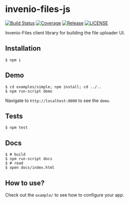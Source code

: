 # invenio-files-js

[![Build Status](https://img.shields.io/travis/inveniosoftware/invenio-files-js.svg)](https://travis-ci.org/inveniosoftware/invenio-files-js)
[![Coverage](https://img.shields.io/coveralls/inveniosoftware/invenio-files-js.svg)](https://coveralls.io/r/inveniosoftware/invenio-files-js)
[![Release](https://img.shields.io/github/tag/inveniosoftware/invenio-files-js.svg)](https://github.com/inveniosoftware/invenio-files-js/releases)
[![LICENSE](https://img.shields.io/github/license/inveniosoftware/invenio-files-js.svg)](https://github.com/inveniosoftware/invenio-files-js/blob/master/LICENSE)

Invenio-Files client library for building the file uploader UI.

Installation
------------

    $ npm i

Demo
----

    $ cd examples/simple; npm install; cd ../..
    $ npm run-script demo

Navigate to `http://localhost:8000` to see the `demo`.

Tests
-----

    $ npm test

Docs
----

    $ # build
    $ npm run-script docs
    $ # read
    $ open docs/index.html

How to use?
-----------

Check out the `example/` to see how to configure your app.
